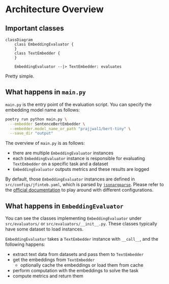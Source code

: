 # Architecture Overview

## Important classes


```mermaid
classDiagram
    class EmbeddingEvaluator {
    }
    class TextEmbedder {
    }

    EmbeddingEvaluator --|> TextEmbedder: evaluates
```

Pretty simple.

## What happens in `main.py`

`main.py` is the entry point of the evaluation script.
You can specify the embedding model name as follows:

```bash
poetry run python main.py \
  --embedder SentenceBertEmbedder \
  --embedder.model_name_or_path "prajjwal1/bert-tiny" \
  --save_dir "output"
```

The overview of `main.py` is as follows:
- there are multiple `EmbeddingEvaluator` instances
- each `EmbeddingEvaluator` instance is responsible for evaluating `TextEmbedder` on a specific task and a dataset
- `EmbeddingEvaluator` outputs metrics and these results are logged

By default, those `EmbeddingEvaluator` instances are defined in `src/configs/jfinteb.yaml`, which is parsed by [`jsonargparse`](https://github.com/omni-us/jsonargparse).
Please refer to the [official documentation](https://jsonargparse.readthedocs.io/en/stable/) to play around with different configurations.

## What happens in `EmbeddingEvaluator`

You can see the classes implementing `EmbeddingEvaluator` under `src/evaluators/` or `src/evaluators/__init__.py`.
These classes typically have some dataset to load instances.

`EmbeddingEvaluator` takes a `TextEmbedder` instance with `__call__`, and the following happens:
- extract text data from datasets and pass them to `TextEmbedder`
- get the embeddings from `TextEmbedder`
  - optionally cache the embeddings or load them from cache
- perform computation with the embeddings to solve the task
- compute metrics and return them
